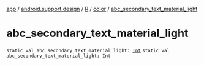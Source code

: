 [app](../../../index.md) / [android.support.design](../../index.md) / [R](../index.md) / [color](index.md) / [abc_secondary_text_material_light](./abc_secondary_text_material_light.md)

# abc_secondary_text_material_light

`static val abc_secondary_text_material_light: `[`Int`](https://kotlinlang.org/api/latest/jvm/stdlib/kotlin/-int/index.html)
`static val abc_secondary_text_material_light: `[`Int`](https://kotlinlang.org/api/latest/jvm/stdlib/kotlin/-int/index.html)